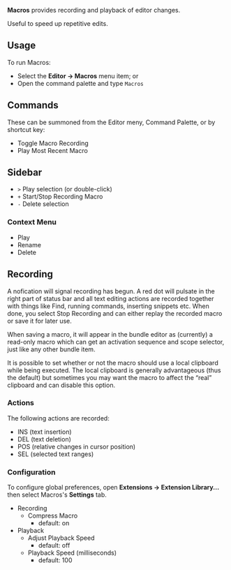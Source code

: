 **Macros** provides recording and playback of editor changes.

Useful to speed up repetitive edits.

## Usage

To run Macros:

- Select the **Editor → Macros** menu item; or
- Open the command palette and type `Macros`

## Commands

These can be summoned from the Editor meny, Command Palette, or by shortcut key:

- Toggle Macro Recording
- Play Most Recent Macro

## Sidebar

- `>` Play selection (or double-click)
- `+` Start/Stop Recording Macro
- `-` Delete selection

### Context Menu

- Play
- Rename
- Delete

## Recording

A nofication will signal recording has begun. A red dot will pulsate in the right part of status bar and all text editing actions are recorded together with things like Find, running commands, inserting snippets etc. When done, you select Stop Recording and can either replay the recorded macro or save it for later use.

When saving a macro, it will appear in the bundle editor as (currently) a read-only macro which can get an activation sequence and scope selector, just like any other bundle item.

It is possible to set whether or not the macro should use a local clipboard while being executed. The local clipboard is generally advantageous (thus the default) but sometimes you may want the macro to affect the “real” clipboard and can disable this option.

### Actions

The following actions are recorded:

- INS (text insertion)
- DEL (text deletion)
- POS (relative changes in cursor position)
- SEL (selected text ranges)

### Configuration

To configure global preferences, open **Extensions → Extension Library...** then select Macros's **Settings** tab.

- Recording
  - Compress Macro
    - default: on
- Playback
  - Adjust Playback Speed
    - default: off
  - Playback Speed (milliseconds)
    - default: 100
